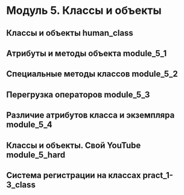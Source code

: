 # Модуль 5. Классы и объекты  
## Классы и объекты  human_class  
## Атрибуты и методы объекта  module_5_1  
## Специальные методы классов  module_5_2  
## Перегрузка операторов  module_5_3  
## Различие атрибутов класса и экземпляра  module_5_4  
## Классы и объекты. Свой YouTube  module_5_hard  
## Система регистрации на классах  pract_1-3_class  
